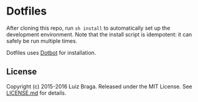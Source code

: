 Dotfiles
========

After cloning this repo, run `sh install` to automatically set up the development
environment. Note that the install script is idempotent: it can safely be run
multiple times.

Dotfiles uses [Dotbot][dotbot] for installation.

License
-------

Copyright (c) 2015-2016 Luiz Braga. Released under the MIT License. See
[LICENSE.md][license] for details.

[dotbot]: https://github.com/anishathalye/dotbot
[license]: LICENSE.md
